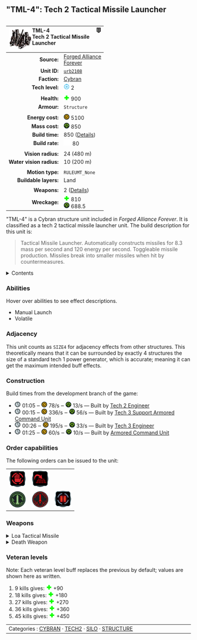 "TML-4": Tech 2 Tactical Missile Launcher
----
<table align="right">
    <thead>
        <tr>
            <th align="left" colspan="2">
                <img align="left" src="icons/units/URB2108_icon.png" title="TML-4 unit icon" /><img align="right" src="icons/strategicicons/icon_structure2_missile_rest.png" title="icon_structure2_missile" />TML-4<br />Tech 2 Tactical Missile Launcher
            </th>
        </tr>
    </thead>
    <tbody>
        <tr>
            <td align="right"><strong>Source:</strong></td>
            <td><a href="Forged Alliance Forever">Forged Alliance<br />Forever</a></td>
        </tr>
        <tr>
            <td align="right"><strong>Unit ID:</strong></td>
            <td><a href="https://github.com/FAForever/fa/D:/faf-development/fa/units/URB2108/URB2108_unit.bp"><code>urb2108</code></a></td>
        </tr>
        <tr>
            <td align="right"><strong>Faction:</strong></td>
            <td><a href="_categories.CYBRAN">Cybran</a></td>
        </tr>
        <tr>
            <td align="right"><strong>Tech level:</strong></td>
            <td><img src="icons/T2.png" title="Tech 2" /> 2</td>
        </tr>
        <tr><td align="center" colspan="2"></td></tr>
        <tr>
            <td align="right"><strong>Health:</strong></td>
            <td><img src="icons/health.png" title="Health" /> 900</td>
        </tr>
        <tr>
            <td align="right"><strong>Armour:</strong></td>
            <td><code>Structure</code></td>
        </tr>
        <tr><td align="center" colspan="2"></td></tr>
        <tr>
            <td align="right"><strong>Energy cost:</strong></td>
            <td><img src="icons/energy.png" title="Energy" /> 5100</td>
        </tr>
        <tr>
            <td align="right"><strong>Mass cost:</strong></td>
            <td><img src="icons/mass.png" title="Mass" /> 850</td>
        </tr>
        <tr>
            <td align="right"><strong>Build time:</strong></td>
            <td>850 (<a href="#construction">Details</a>)</td>
        </tr>
        <tr>
            <td align="right"><strong>Build rate:</strong></td>
            <td><img src="icons/build.png" title="Build" /> 80</td>
        </tr>
        <tr><td align="center" colspan="2"></td></tr>
        <tr>
            <td align="right"><strong>Vision radius:</strong></td>
            <td> <span title="0.48 km, 0.30 mi">24 (480 m)</span></td>
        </tr>
        <tr>
            <td align="right"><strong>Water vision radius:</strong></td>
            <td> <span title="0.20 km, 0.12 mi">10 (200 m)</span></td>
        </tr>
        <tr><td align="center" colspan="2"></td></tr>
        <tr>
            <td align="right"><strong>Motion type:</strong></td>
            <td><code>RULEUMT_None</code></td>
        </tr>
        <tr>
            <td align="right"><strong>Buildable layers:</strong></td>
            <td>Land</td>
        </tr>
        <tr><td align="center" colspan="2"></td></tr>
        <tr>
            <td align="right"><strong>Weapons:</strong></td>
            <td>2 (<a href="#weapons">Details</a>)</td>
        </tr>
        <tr>
            <td align="right"><strong>Wreckage:</strong></td>
            <td><img src="icons/health.png" title="Health" /> 810<br /><img src="icons/mass.png" title="Mass" /> 688.5</td>
        </tr>
    </tbody>
</table>

"TML-4" is a Cybran structure unit included in *Forged Alliance Forever*.
It is classified as a tech 2 tactical missile launcher unit.
The build description for this unit is:

<blockquote>Tactical Missile Launcher. Automatically constructs missiles for 8.3 mass per second and 120 energy per second. Toggleable missile production. Missiles break into smaller missiles when hit by countermeasures.</blockquote>

<details>
<summary>Contents</summary>

1. – <a href="#abilities">Abilities</a>
2. – <a href="#adjacency">Adjacency</a>
3. – <a href="#construction">Construction</a>
4. – <a href="#order-capabilities">Order capabilities</a>
5. – <a href="#weapons">Weapons</a>
6. – <a href="#veteran-levels">Veteran levels</a>
</details>

### Abilities
Hover over abilities to see effect descriptions.

* <span title="Has a counted projectile weapon that needs manually controlling">Manual Launch</span>
* <span title="Has a death weapon">Volatile</span>

### Adjacency
This unit counts as `SIZE4` for adjacency effects from other structures. This theoretically means that it can be surrounded by exactly 4 structures the size of a standard tech 1 power generator, which is accurate; meaning it can get the maximum intended buff effects. 

### Construction
Build times from the development branch of the game:
* <img src="icons/time.png" title="Time" /> 01:05 ‒ <img src="icons/energy.png" title="Energy" /> 78/s ‒ <img src="icons/mass.png" title="Mass" /> 13/s — Built by <a href="URL0208">Tech 2 Engineer</a>
* <img src="icons/time.png" title="Time" /> 00:15 ‒ <img src="icons/energy.png" title="Energy" /> 336/s ‒ <img src="icons/mass.png" title="Mass" /> 56/s — Built by <a href="URL0301">Tech 3 Support Armored Command Unit</a>
* <img src="icons/time.png" title="Time" /> 00:26 ‒ <img src="icons/energy.png" title="Energy" /> 195/s ‒ <img src="icons/mass.png" title="Mass" /> 33/s — Built by <a href="URL0309">Tech 3 Engineer</a>
* <img src="icons/time.png" title="Time" /> 01:25 ‒ <img src="icons/energy.png" title="Energy" /> 60/s ‒ <img src="icons/mass.png" title="Mass" /> 10/s — Built by <a href="URL0001">Armored Command Unit</a>

### Order capabilities
The following orders can be issued to the unit:
<table>
<td><img float="left" src="icons/orders/stop.png" title="Stop" /></td>
<td><img float="left" src="icons/orders/stand-ground.png" title="Fire State" /></td>
<tr>
<td><img float="left" src="icons/orders/silo-build-tactical.png" title="Build Missile
Right-click to toggle Auto-Build" /></td>
<td><img float="left" src="icons/orders/launch-tactical.png" title="Launch Missile" /></td>
<td><img float="left" src="icons/orders/pause.png" title="Pause Construction
Pause/unpause current construction order" /></td>
</table>

### Weapons
<details>
<summary>Loa Tactical Missile</summary>
<p>
    <table>
        <tr>
            <td align="right"><strong>Target type:</strong></td>
            <td><code>RULEWTT_Unit</code><br />(Anti-Surface)</td>
        </tr>
        <tr>
            <td align="right"><strong>Projectile:</strong></td>
            <td><a href="Projectiles#cif-missile-tactical-03"><code>CIFMissileTactical03</code></a></td>
        </tr>
        <tr>
            <td align="right"><strong>DPS estimate:</strong></td>
            <td>20000 <span title="Note: This only counts listed stats.">(<u>?</u>)</span></td>
        </tr>
        <tr>
            <td align="right"><strong>Damage:</strong></td>
            <td>6000 <span title="Note: This doesn't count some scripted effects.">(<u>?</u>)</span></td>
        </tr>
        <tr>
            <td align="right"><strong>Damage radius:</strong></td>
            <td> <span title="0.04 km, 0.02 mi">2 (40 m)</span></td>
        </tr>
        <tr>
            <td align="right"><strong>Damage type:</strong></td>
            <td><code>TacticalMissile</code></td>
        </tr>
        <tr>
            <td align="right"><strong>Max range:</strong></td>
            <td> <span title="5120 m, 3.18 mi">256 (5.12 km)</span></td>
        </tr>
        <tr>
            <td align="right"><strong>Min range:</strong></td>
            <td> <span title="500 m, 0.31 mi">25 (0.5 km)</span></td>
        </tr>
        <tr>
            <td align="right"><strong>Firing cycle:</strong></td>
            <td>Once every 0.3s <span title="Note: This doesn't count additional delays such as charging, reloading, and others.">(<u>?</u>)</span></td>
        </tr>
        <tr>
            <td align="right"><strong>Projectile storage:</strong></td>
            <td>0/4</td>
        </tr>
    </table>
</p>
</details>
<details>
<summary>Death Weapon</summary>
<p>
    <table>
        <tr>
            <td align="right"><strong>Damage:</strong></td>
            <td>750</td>
        </tr>
        <tr>
            <td align="right"><strong>Damage radius:</strong></td>
            <td> <span title="0.06 km, 0.04 mi">3 (60 m)</span></td>
        </tr>
        <tr>
            <td align="right"><strong>Damage type:</strong></td>
            <td><code>DeathExplosion</code></td>
        </tr>
        <tr>
            <td align="right"><strong>Flags:</strong></td>
            <td>Damage friendly</td>
        </tr>
    </table>
</p>
</details>


### Veteran levels
Note: Each veteran level buff replaces the previous by default; values are shown here as written.

1. 9 kills gives: <img src="icons/health.png" title="Health" /> +90
2. 18 kills gives: <img src="icons/health.png" title="Health" /> +180
3. 27 kills gives: <img src="icons/health.png" title="Health" /> +270
4. 36 kills gives: <img src="icons/health.png" title="Health" /> +360
5. 45 kills gives: <img src="icons/health.png" title="Health" /> +450

<table align="center">
<td width="1215px">Categories : 
<a href="_categories.CYBRAN">CYBRAN</a> · 
<a href="_categories.TECH2">TECH2</a> · 
<a href="_categories.SILO">SILO</a> · 
<a href="_categories.STRUCTURE">STRUCTURE</a></td>
</table>
